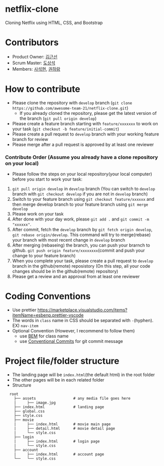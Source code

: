 # netflix-clone

Cloning Netflix using HTML, CSS, and Bootstrap

# Contributors

- Product Owner: [김근선](https://github.com/geunseonkim)
- Scrum Master: [도상석](https://github.com/ldss3sang)
- Members: [사석현](https://github.com/tktjrgus12), [권하람](https://github.com/kharam1436)

# How to contribute

- Please clone the repository with `develop` branch (`git clone https://github.com/awesome-team-21/netflix-clone.git`)
  - If you already cloned the repository, please get the latest version of the branch (`git pull origin develop`)
- Please create a feature branch starting with `feature/xxxxxxx` to work on your task (`git checkout -b feature/initial-commit`)
- Please create a pull request to `develop` branch with your working feature branch for review
- Please merge after a pull request is approved by at least one reviewer

### Contribute Order (Assume you already have a clone repository on your local)

- Please follow the steps on your local repository(your local computer) before you start to work your task:

1. `git pull origin develop` in `develop` branch (You can switch to `develop` branch with `git checkout develop` if you are not in `develop` branch)
1. Switch to your feature branch using `git checkout feature/xxxxxx` and then merge develop branch to your feature branch using `git merge develop`
1. Please work on your task
1. After done with your day work, please `git add .` and `git commit -m "xxxxxx"`.
1. After commit, fetch the `develop` branch by `git fetch origin develop`, `git rebase origin/develop`. This command will try to merge(rebase) your branch with most recent change in `develop` branch
1. After merging (rebaseing) the branch, you can push your brarnch to github. `git push origin feature/xxxxxxxx`(commit and push your change to your feature branch)
1. When you complete your task, please create a pull request to `develop` branch in the github(remote) reposistory (On this step, all your code changes should be in the github(remote) repository)
1. Please get a review and an approval from at least one reviewer

# Coding Conventions

- Use prettier https://marketplace.visualstudio.com/items?itemName=esbenp.prettier-vscode
- The words in `class` name in CSS should be separated with `-`(hyphen). EX) `nav-item`
- Optional Convention (However, I recommend to follow them)
  - use [BEM](https://getbem.com/) for class name
  - use [Conventional Commits](https://www.conventionalcommits.org/en/v1.0.0/) for git commit message

# Project file/folder structure

- The landing page will be `index.html`(the default html) in the root folder
- The other pages will be in each related folder
- Structure

```
  root
    ├── assets                 # any media file goes here
    |     ├── image.jpg
    ├── index.html             # landing page
    ├── global.css
    ├── style.css
    ├── movie
    |     ├── index.html       # movie main page
    |     ├── detail.html      # movie detail page
    |     └── style.css
    ├── login
    |     ├── index.html       # login page
    |     └── style.css
    ├── account
    |     ├── index.html       # account page
    └──   └── style.css
```
